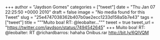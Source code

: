 
+++
author = "Jaydson Gomes"
categories = ["tweet"]
date = "Thu Jan 07 22:25:50 +0000 2010"
draft = false
image = "No media found for this Tweet"
slug = "25e4747038362b407b0ae2ecc1233d158a5b7e43"
tags = ["tweet"]
title = """Muito boa! RT: @leobalter..."""
tweet = true
tweet_url = "https://twitter.com/jaydson/status/7494542645"
+++
Muito boa! RT: @leobalter: RT @richardbarros: hahaha Onibus.rar http://bit.ly/6QIVQM
